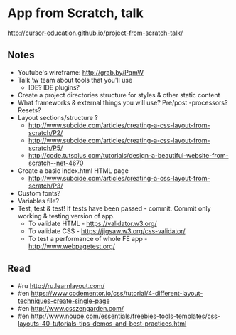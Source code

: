 # App from Scratch, talk

http://cursor-education.github.io/project-from-scratch-talk/

## Notes
- Youtube's wireframe: http://grab.by/PqmW
- Talk \w team about tools that you'll use
  - IDE? IDE plugins?
- Create a project directories structure for styles & other static content
- What frameworks & external things you will use? Pre/post -processors? Resets?
- Layout sections/structure ?
  - http://www.subcide.com/articles/creating-a-css-layout-from-scratch/P2/
  - http://www.subcide.com/articles/creating-a-css-layout-from-scratch/P5/
  - http://code.tutsplus.com/tutorials/design-a-beautiful-website-from-scratch--net-4670
- Create a basic index.html HTML page
  - http://www.subcide.com/articles/creating-a-css-layout-from-scratch/P3/
- Custom fonts?
- Variables file?
- Test, test & test! If tests have been passed - commit. Commit only working & testing version of app.
  - To validate HTML - https://validator.w3.org/
  - To validate CSS - https://jigsaw.w3.org/css-validator/
  - To test a performance of whole FE app - http://www.webpagetest.org/

## Read
- #ru http://ru.learnlayout.com/
- #en https://www.codementor.io/css/tutorial/4-different-layout-techniques-create-single-page
- #en http://www.csszengarden.com/
- #en http://www.noupe.com/essentials/freebies-tools-templates/css-layouts-40-tutorials-tips-demos-and-best-practices.html
